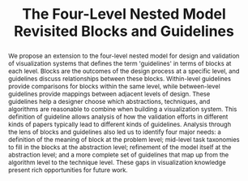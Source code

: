 ---
layout: publication
title: "The Four-Level Nested Model Revisited Blocks and Guidelines"
key: 2012_beliv_nbgm
permalink: /publications/2012_beliv_nbgm/
type: paper

shortname: nbgm
image: 2012_beliv_nbgm.png

authors: 
- meyer
- Michael Sedlmair
- Tamara Munzner

journal: "Proceedings of the Workshop on BEyond time and errors: novel evaLuation methods for Information Visualization (BELIV '12)"
year: 2012

pdf: 2012_beliv_nbgm.pdf
bibtex: 2012_beliv_nbgm.bib

abstract: "
<p>We propose an extension to the four-level nested model for design and validation of visualization systems that defines the term 'guidelines' in terms of blocks at each level. Blocks are the outcomes of the design process at a specific level, and guidelines discuss relationships between these blocks. Within-level guidelines provide comparisons for blocks within the same level, while between-level guidelines provide mappings between adjacent levels of design. These guidelines help a designer choose which abstractions, techniques, and algorithms are reasonable to combine when building a visualization system. This definition of guideline allows analysis of how the validation efforts in different kinds of papers typically lead to different kinds of guidelines. Analysis through the lens of blocks and guidelines also led us to identify four major needs: a definition of the meaning of block at the problem level; mid-level task taxonomies to fill in the blocks at the abstraction level; refinement of the model itself at the abstraction level; and a more complete set of guidelines that map up from the algorithm level to the technique level. These gaps in visualization knowledge present rich opportunities for future work.</p>"
---